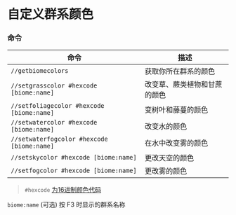 # 自定义群系颜色

### 命令

| 命令                                       | 描述                         |
| ------------------------------------------ | ---------------------------- |
| `//getbiomecolors`                         | 获取你所在群系的颜色         |
| `//setgrasscolor #hexcode [biome:name]`    | 改变草、蕨类植物和甘蔗的颜色 |
| `//setfoliagecolor #hexcode [biome:name]`  | 变树叶和藤蔓的颜色           |
| `//setwatercolor #hexcode [biome:name]`    | 改变水的颜色                 |
| `//setwaterfogcolor #hexcode [biome:name]` | 在水中改变雾的颜色           |
| `//setskycolor #hexcode [biome:name]`      | 更改天空的颜色               |
| `//setfogcolor #hexcode [biome:name]`      | 更改雾的颜色                 |

> `#hexcode` [为16进制颜色代码](https://c.runoob.com/front-end/6210/)

`biome:name`  (可选) 按 F3 时显示的群系名称

